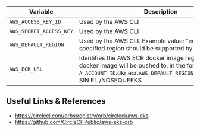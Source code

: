 


| Variable                       | Description                                               |
| ------------------------------ | --------------------------------------------------------- |
| `AWS_ACCESS_KEY_ID`            | Used by the AWS CLI |
| `AWS_SECRET_ACCESS_KEY `       | Used by the AWS CLI |
| `AWS_DEFAULT_REGION`           | Used by the AWS CLI. Example value: "eu-west-3" (The specified region should be supported by AWS EKS) |
| `AWS_ECR_URL`                  | Identifies the AWS ECR docker image registry that the docker image will be pushed to, in the format `A_ACCOUNT_ID`.dkr.ecr.`AWS_DEFAULT_REGION`.amazonaws.com  SIN EL /NOSEQUEEKS|

## Useful Links & References
- https://circleci.com/orbs/registry/orb/circleci/aws-eks
- https://github.com/CircleCI-Public/aws-eks-orb
